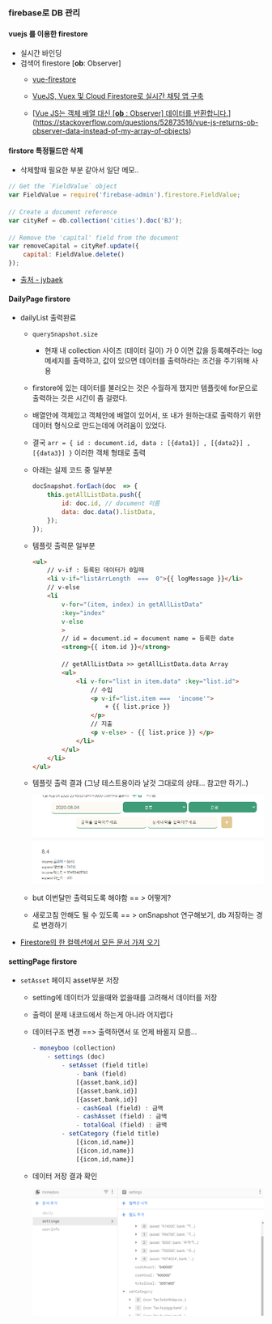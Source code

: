 ### firebase로 DB 관리
#### vuejs 를 이용한 firestore 
- 실시간 바인딩
- 검색어 firestore [__ob__: Observer]
	- [vue-firestore](https://github.com/gdg-tangier/vue-firestore)
	- [VueJS, Vuex 및 Cloud Firestore로 실시간 채팅 앱 구축](https://medium.com/js-dojo/build-a-realtime-chat-app-with-vuejs-vuex-and-firestore-32d081668709)

	- [[Vue JS는 객체 배열 대신 [__ob__ : Observer] 데이터를 반환합니다.](https://stackoverflow.com/questions/52873516/vue-js-returns-ob-observer-data-instead-of-my-array-of-objects)](https://stackoverflow.com/questions/52873516/vue-js-returns-ob-observer-data-instead-of-my-array-of-objects)

#### firstore 특정필드만 삭제
- 삭제할때 필요한 부분 같아서 일단 메모..
```js
// Get the `FieldValue` object  
var FieldValue = require('firebase-admin').firestore.FieldValue; 

// Create a document reference  
var cityRef = db.collection('cities').doc('BJ'); 

// Remove the 'capital' field from the document  
var removeCapital = cityRef.update({ 
	capital: FieldValue.delete() 
});
```
- [출처 - jybaek](https://jybaek.tistory.com/733)

#### DailyPage firstore
- dailyList 출력완료
	- ```querySnapshot.size```
		- 현재 내 collection 사이즈 (데이터 길이) 가 0 이면 값을 등록해주라는 log 메세지를 출력하고, 값이 있으면 데이터를 출력하라는 조건을 주기위해 사용
	- firstore에 있는 데이터를 불러오는 것은 수월하게 했지만 템플릿에 for문으로 출력하는 것은 시간이 좀 걸렸다.
	- 배열안에 객체있고 객체안에 배열이 있어서, 또 내가 원하는대로 출력하기 위한 데이터 형식으로 만드는데에 어려움이 있었다.
	
	- 결국 ```arr = { id : document.id, data : [{data1}] , [{data2}] , [{data3}] }``` 이러한 객체 형태로 출력
	
	- 아래는 실제 코드 중 일부분
		```js
		docSnapshot.forEach(doc  => {
			this.getAllListData.push({
				id: doc.id, // document 이름
				data: doc.data().listData,
			});
		});
		``` 
		
	- 템플릿 출력문 일부분
		```html
		<ul>
			// v-if : 등록된 데이터가 0일때
			<li v-if="listArrLength  ===  0">{{ logMessage }}</li>
			// v-else 
			<li 
				v-for="(item, index) in getAllListData" 
				:key="index"  
				v-else
				>
				// id = document.id = document name = 등록한 date
				<strong>{{ item.id }}</strong> 
				
				// getAllListData >> getAllListData.data Array
				<ul>
					<li v-for="list in item.data" :key="list.id">
						// 수입
						<p v-if="list.item ===  'income'">
							+ {{ list.price }}
						</p>
						// 지출
						<p v-else> - {{ list.price }} </p>
					</li>
				</ul>
			</li>
		</ul>
		```
	- 템플릿 출력 결과 (그냥 테스트용이라 날것 그대로의 상태... 참고만 하기..)

		<img src="./images/dailyDBoutput.PNG">
		
	- but 이번달만 출력되도록 해야함 == > 어떻게?
	- 새로고침 안해도 될 수 있도록 == > onSnapshot 연구해보기, db 저장하는 경로 변경하기
- [Firestore의 한 컬렉션에서 모든 문서 가져 오기](https://stackoverflow.com/questions/52100103/getting-all-documents-from-one-collection-in-firestore)


#### settingPage firstore
- ```setAsset``` 페이지 asset부분 저장

	- setting에 데이터가 있을때와 없을때를 고려해서 데이터를 저장
	- 출력이 문제 내코드에서 하는게 아니라 어지럽다
	- 데이터구조 변경 ==> 출력하면서 또 언제 바뀔지 모름...

		```js
		- moneyboo (collection)
			- settings (doc)
				- setAsset (field title)
					- bank (field)
					[{asset,bank,id}]
					[{asset,bank,id}]
					[{asset,bank,id}]
					- cashGoal (field) : 금액
					- cashAsset (field) : 금액
					- totalGoal (field) : 금액
				- setCategory (field title)
					[{icon,id,name}]
					[{icon,id,name}]
					[{icon,id,name}]
		```
	- 데이터 저장 결과 확인
	
		<img src="./images/setAsset.PNG">

